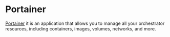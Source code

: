 # Portainer

[Portainer](https://github.com/portainer/portainer) it is an application that allows you to manage all your orchestrator resources, including containers, images, volumes, networks, and more.
